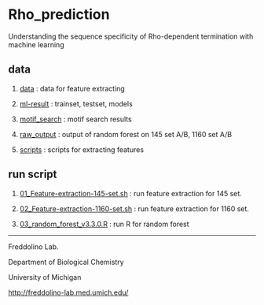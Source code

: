 # Rho_prediction
Understanding the sequence specificity of Rho-dependent termination with machine learning

## data

1. [data](https://github.com/taehojo/Rho_prediction/tree/master/data) : data for feature extracting

2. [ml-result](https://github.com/taehojo/Rho_prediction/tree/master/ml-result) : trainset, testset, models

3. [motif_search](https://github.com/taehojo/Rho_prediction/tree/master/motif_search) : motif search results 

4. [raw_output](https://github.com/taehojo/Rho_prediction/tree/master/raw_output) : output of random forest on 145 set A/B, 1160 set A/B 

5. [scripts](https://github.com/taehojo/Rho_prediction/tree/master/scripts) : scripts for extracting features

## run script
1. [01_Feature-extraction-145-set.sh](https://github.com/taehojo/Rho_prediction/blob/master/01_Feature-extraction-145-set.sh) : run feature extraction for 145 set. 

2. [02_Feature-extraction-1160-set.sh](https://github.com/taehojo/Rho_prediction/blob/master/02_Feature-extraction-1160-set.sh) : run feature extraction for 1160 set.

3. [03_random_forest_v3.3.0.R](https://github.com/taehojo/Rho_prediction/blob/master/03_random_forest_v3.3.0.R) : run R for random forest

-----

Freddolino Lab.

Department of Biological Chemistry

University of Michigan

http://freddolino-lab.med.umich.edu/
